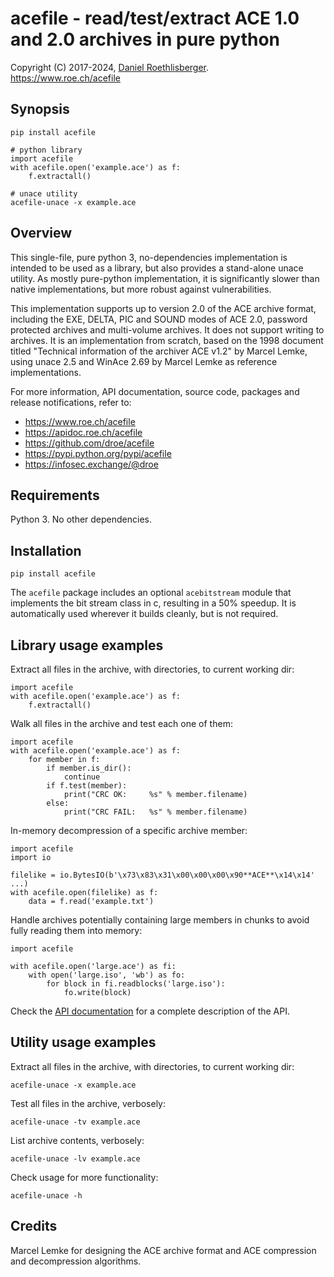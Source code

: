 # acefile - read/test/extract ACE 1.0 and 2.0 archives in pure python
Copyright (C) 2017-2024, [Daniel Roethlisberger](//daniel.roe.ch/).  
https://www.roe.ch/acefile  


## Synopsis

    pip install acefile

    # python library
    import acefile
    with acefile.open('example.ace') as f:
        f.extractall()

    # unace utility
    acefile-unace -x example.ace


## Overview

This single-file, pure python 3, no-dependencies implementation is intended
to be used as a library, but also provides a stand-alone unace utility.
As mostly pure-python implementation, it is significantly slower than
native implementations, but more robust against vulnerabilities.

This implementation supports up to version 2.0 of the ACE archive format,
including the EXE, DELTA, PIC and SOUND modes of ACE 2.0, password protected
archives and multi-volume archives.  It does not support writing to archives.
It is an implementation from scratch, based on the 1998 document titled
"Technical information of the archiver ACE v1.2" by Marcel Lemke, using
unace 2.5 and WinAce 2.69 by Marcel Lemke as reference implementations.

For more information, API documentation, source code, packages and release
notifications, refer to:

- https://www.roe.ch/acefile
- https://apidoc.roe.ch/acefile
- https://github.com/droe/acefile
- https://pypi.python.org/pypi/acefile
- https://infosec.exchange/@droe


## Requirements

Python 3.  No other dependencies.


## Installation

    pip install acefile

The `acefile` package includes an optional `acebitstream` module that
implements the bit stream class in c, resulting in a 50% speedup.
It is automatically used wherever it builds cleanly, but is not required.


## Library usage examples

Extract all files in the archive, with directories, to current working dir:

    import acefile
    with acefile.open('example.ace') as f:
        f.extractall()

Walk all files in the archive and test each one of them:

    import acefile
    with acefile.open('example.ace') as f:
        for member in f:
            if member.is_dir():
                continue
            if f.test(member):
                print("CRC OK:     %s" % member.filename)
            else:
                print("CRC FAIL:   %s" % member.filename)

In-memory decompression of a specific archive member:

    import acefile
    import io

    filelike = io.BytesIO(b'\x73\x83\x31\x00\x00\x00\x90**ACE**\x14\x14' ...)
    with acefile.open(filelike) as f:
        data = f.read('example.txt')

Handle archives potentially containing large members in chunks to avoid fully
reading them into memory:

    import acefile

    with acefile.open('large.ace') as fi:
        with open('large.iso', 'wb') as fo:
            for block in fi.readblocks('large.iso'):
                fo.write(block)

Check the [API documentation](https://apidoc.roe.ch/acefile) for a complete
description of the API.


## Utility usage examples

Extract all files in the archive, with directories, to current working dir:

    acefile-unace -x example.ace

Test all files in the archive, verbosely:

    acefile-unace -tv example.ace

List archive contents, verbosely:

    acefile-unace -lv example.ace

Check usage for more functionality:

    acefile-unace -h


## Credits

Marcel Lemke for designing the ACE archive format and ACE compression and
decompression algorithms.

